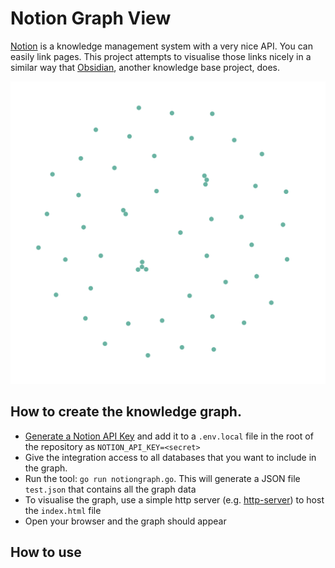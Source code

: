 # Notion Graph View

[Notion](https://www.notion.so) is a knowledge management system with a very nice API. You can easily link pages. This project attempts to visualise those links nicely in a similar way that [Obsidian](https://obsidian.md), another knowledge base project, does.

![Notion Graph Example](/assets/graph_example.png)

## How to create the knowledge graph.

- [Generate a Notion API Key](https://www.notion.so/my-integrations) and add it to a `.env.local` file in the root of the repository as `NOTION_API_KEY=<secret>`
- Give the integration access to all databases that you want to include in the graph.
- Run the tool: `go run notiongraph.go`. This will generate a JSON file `test.json` that contains all the graph data
- To visualise the graph, use a simple http server (e.g. [http-server](https://www.npmjs.com/package/http-server)) to host the `index.html` file
- Open your browser and the graph should appear

## How to use
